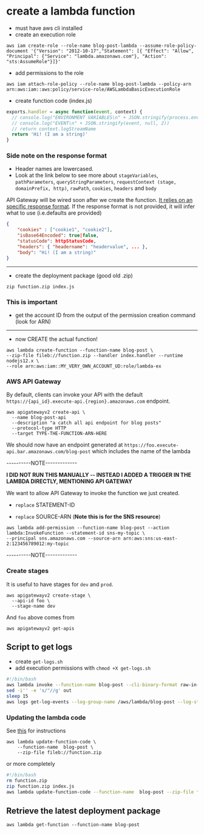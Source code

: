 # create a lambda function

- must have aws cli installed
- create an execution role

```aw
aws iam create-role --role-name blog-post-lambda --assume-role-policy-document '{"Version": "2012-10-17","Statement": [{ "Effect": "Allow", "Principal": {"Service": "lambda.amazonaws.com"}, "Action": "sts:AssumeRole"}]}'
```

- add permissions to the role

```aw
aws iam attach-role-policy --role-name blog-post-lambda --policy-arn arn:aws:iam::aws:policy/service-role/AWSLambdaBasicExecutionRole
```

- create function code (index.js)

```js
exports.handler = async function(event, context) {
  // console.log("ENVIRONMENT VARIABLES\n" + JSON.stringify(process.env, null, 2))
  // console.log("EVENT\n" + JSON.stringify(event, null, 2))
  // return context.logStreamName
  return 'Hi! (I am a string)'
}
```

### Side note on the response format
- Header names are lowercased.
- Look at the link below to see more about `stageVariables`, `pathParameters`, `queryStringParameters`, `requestContext (stage, domainPrefix, http)`, `rawPath`, `cookies`, `headers` and `body`

API Gateway will be wired soon after we create the function. [It relies on an specific response format](https://docs.aws.amazon.com/apigateway/latest/developerguide/http-api-develop-integrations-lambda.html#http-api-develop-integrations-lambda.response). If the response format is not provided, it will infer what to use (i.e.defaults are provided)
```json
{
    "cookies" : ["cookie1", "cookie2"],
    "isBase64Encoded": true|false,
    "statusCode": httpStatusCode,
    "headers": { "headername": "headervalue", ... },
    "body": "Hi! (I am a string)"
}      
```
___

- create the deployment package (good old .zip)

```aw
zip function.zip index.js
```
### This is important
- get the account ID from the output of the permission creation command (look for ARN)
---
- now CREATE the actual function!

```aw
aws lambda create-function --function-name blog-post \
--zip-file fileb://function.zip --handler index.handler --runtime nodejs12.x \
--role arn:aws:iam::MY_VERY_OWN_ACCOUNT_UD:role/lambda-ex
```
### AWS API Gateway
By default, clients can invoke your API with the default `https://{api_id}.execute-api.{region}.amazonaws.com` endpoint.

```
aws apigatewayv2 create-api \
  --name blog-post-api 
  --description "a catch all api endpoint for blog posts"
  --protocol-type HTTP 
  --target TYPE-THE-FUNCTION-ARN-HERE
```

We should now have an endpoint generated at `https://foo.execute-api.bar.amazonaws.com/blog-post` which includes the name of the lambda

----------NOTE-------------

**I DID NOT RUN THIS MANUALLY -- INSTEAD I ADDED A TRIGGER IN THE LAMBDA DIRECTLY, MENTIONING API GATEWAY**

We want to allow API Gateway to invoke the function we just created.

- `replace` STATEMENT-ID

- `replace` SOURCE-ARN (**Note this is for the SNS resource**)

```aw
aws lambda add-permission --function-name blog-post --action lambda:InvokeFunction --statement-id sns-my-topic \
--principal sns.amazonaws.com --source-arn arn:aws:sns:us-east-2:123456789012:my-topic
```
----------NOTE-------------

### Create stages

It is useful to have stages for `dev` and `prod`.

```
aws apigatewayv2 create-stage \
  --api-id foo \
  --stage-name dev
```
And `foo` above comes from

```
aws apigatewayv2 get-apis
```

## Script to get logs

- create `get-logs.sh`
- add execution permissions with `chmod +X get-logs.sh`

```sh
#!/bin/bash
aws lambda invoke --function-name blog-post --cli-binary-format raw-in-base64-out --payload '{"key": "value"}' out
sed -i'' -e 's/"//g' out
sleep 15
aws logs get-log-events --log-group-name /aws/lambda/blog-post --log-stream-name $(cat out) --limit 5
```
### Updating the lambda code

See [this](https://awscli.amazonaws.com/v2/documentation/api/latest/reference/lambda/update-function-code.html) for instructions

```
aws lambda update-function-code \
    --function-name  blog-post \
    --zip-file fileb://function.zip
```

or more completely

```sh
#!/bin/bash
rm function.zip
zip function.zip index.js
aws lambda update-function-code --function-name  blog-post --zip-file fileb://function.zip
```

## Retrieve the latest deployment package

```aw
aws lambda get-function --function-name blog-post
```
